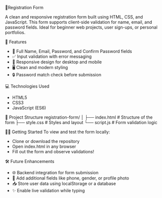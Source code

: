  📝Registration Form
 
 
A clean and responsive registration form built using HTML, CSS, and JavaScript. This form supports client-side validation for name, email, and password fields. Ideal for beginner web projects, user sign-ups, or personal portfolios.

🚀 Features
- 📄 Full Name, Email, Password, and Confirm Password fields
- ✅ Input validation with error messaging
- 📱 Responsive design for desktop and mobile
- 🖥️ Clean and modern styling
- 🔒 Password match check before submission

💻 Technologies Used
- HTML5
- CSS3
- JavaScript (ES6)

📂 Project Structure
registration-form/
│
├── index.html         # Structure of the form
├── style.css          # Styles and layout
└── script.js          # Form validation logic



🧑‍💻 Getting Started
To view and test the form locally:
- Clone or download the repository
- Open index.html in any browser
- Fill out the form and observe validations!



🛠 Future Enhancements
- 🌐 Backend integration for form submission
- 👤 Add additional fields like phone, gender, or profile photo
- 📥 Store user data using localStorage or a database
- ✨ Enable live validation while typing

